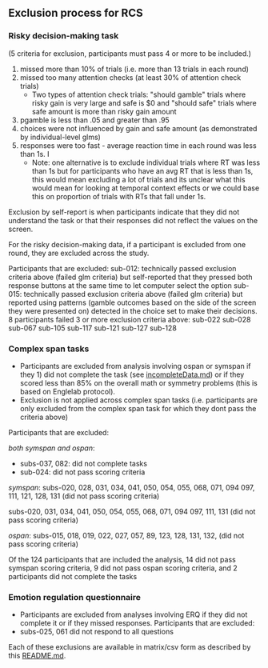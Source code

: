 ## Exclusion process for RCS

### Risky decision-making task 
(5 criteria for exclusion, participants must pass 4 or more to be included.)
 1. missed more than 10% of trials (i.e. more than 13 trials in each round)
 2. missed too many attention checks (at least 30% of attention check trials)
    - Two types of attention check trials: "should gamble" trials where risky gain is very large and safe is $0 and "should safe" trials where safe amount is more than risky gain amount
 3. pgamble is less than .05 and greater than .95 
 4. choices were not influenced by gain and safe amount (as demonstrated by individual-level glms)
 5. responses were too fast - average reaction time in each round was less than 1s. I
    - Note: one alternative is to exclude individual trials where RT was less than 1s but for participants who have an avg RT that is less than 1s, this would mean excluding a lot of trials and its unclear what this would mean for looking at temporal context effects or we could base this on proportion of trials with RTs that fall under 1s.


Exclusion by self-report is when participants indicate that they did not understand the task or that their responses did not reflect the values on the screen.

For the risky decision-making data, if a participant is excluded from one round, they are excluded across the study.

Participants that are excluded:
sub-012: technically passed exclusion criteria above (failed glm criteria) but self-reported that they pressed both response buttons at the same time to let computer select the option
sub-015: technically passed exclusion criteria above (failed glm criteria) but reported using patterns (gamble outcomes based on the side of the screen they were presented on) detected in the choice set to make their decisions.
8 participants failed 3 or more exclusion criteria above:
sub-022
sub-028
sub-067
sub-105
sub-117
sub-121
sub-127
sub-128

### Complex span tasks
- Participants are excluded from analysis involving ospan or symspan if they 1) did not complete the task (see [incompleteData.md](./analysis/incompleteData.md)) or if they scored less than 85% on the overall math or symmetry problems (this is based on Englelab protocol).
- Exclusion is not applied across complex span tasks (i.e. participants are only excluded from the complex span task for which they dont pass the criteria above)

Participants that are excluded:

*both symspan and ospan*: 
  - subs-037, 082: did not complete tasks
  - sub-024: did not pass scoring criteria

*symspan*: subs-020, 028, 031, 034, 041, 050, 054, 055, 068, 071, 094 097, 111, 121, 128, 131 (did not pass scoring criteria) 

subs-020, 031, 034, 041, 050, 054, 055, 068, 071, 094 097, 111, 131 (did not pass scoring criteria)

*ospan*: subs-015, 018, 019, 022, 027, 057, 89, 123, 128, 131, 132, (did not pass scoring criteria)


Of the 124 participants that are included the analysis, 14 did not pass symspan scoring criteria, 9 did not pass ospan scoring criteria, and 2 participants did not complete the tasks

### Emotion regulation questionnaire
- Participants are excluded from analyses involving ERQ if they did not complete it or if they missed responses.
Participants that are excluded:
 - subs-025, 061 did not respond to all questions


Each of these exclusions are available in matrix/csv form as described by this [README.md](./analysis/README.md).

